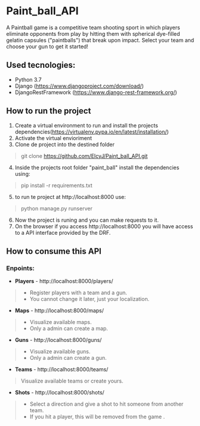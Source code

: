 # Paint_ball_API

A Paintball game is a competitive team shooting sport in which players eliminate 
opponents from play by hitting them with spherical dye-filled gelatin capsules 
("paintballs") that break upon impact.
Select your team and choose your gun to get it started!

## Used tecnologies:

* Python 3.7
* Django (https://www.djangoproject.com/download/)
* DjangoRestFramework (https://www.django-rest-framework.org/)

## How to run the project

1. Create a virtual environment to run and install the projects dependencies(https://virtualenv.pypa.io/en/latest/installation/)
2. Activate the virtual envioriment
3. Clone de project into the destined folder 
> git clone https://github.com/ElcyJ/Paint_ball_API.git
4. Inside the projects root folder "paint_ball" install the dependencies using:
> pip install -r requirements.txt
5. to run te project at http://localhost:8000 use:
> python manage.py runserver
6. Now the project is runing and you can make requests to it.
7. On the browser if you access http://localhost:8000 you will have access to a API interface provided by the DRF.

## How to consume this API

### Enpoints:

* **Players** - http://localhost:8000/players/
> * Register players with a team and a gun.
> * You cannot change it later, just your localization.
* **Maps** - http://localhost:8000/maps/
> * Visualize available maps.
> * Only a admin can create a map.
* **Guns** - http://localhost:8000/guns/
> * Visualize available guns.
> * Only a admin can create a gun.
* **Teams** - http://localhost:8000/teams/
> Visualize available teams or create yours.
* **Shots** - http://localhost:8000/shots/
> * Select a direction and give a shot to hit someone from another team.
> * If you hit a player, this will be removed from the game .
